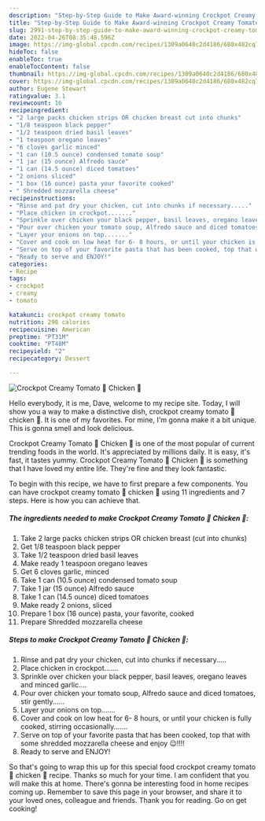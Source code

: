 ```yaml
---
description: "Step-by-Step Guide to Make Award-winning Crockpot Creamy Tomato 🍅 Chicken 🐔"
title: "Step-by-Step Guide to Make Award-winning Crockpot Creamy Tomato 🍅 Chicken 🐔"
slug: 2991-step-by-step-guide-to-make-award-winning-crockpot-creamy-tomato-chicken
date: 2022-04-26T08:35:48.596Z
image: https://img-global.cpcdn.com/recipes/1309a0640c2d4186/680x482cq70/crockpot-creamy-tomato-chicken-recipe-main-photo.jpg
hideToc: false
enableToc: true
enableTocContent: false
thumbnail: https://img-global.cpcdn.com/recipes/1309a0640c2d4186/680x482cq70/crockpot-creamy-tomato-chicken-recipe-main-photo.jpg
cover: https://img-global.cpcdn.com/recipes/1309a0640c2d4186/680x482cq70/crockpot-creamy-tomato-chicken-recipe-main-photo.jpg
author: Eugene Stewart
ratingvalue: 3.1
reviewcount: 16
recipeingredient:
- "2 large packs chicken strips OR chicken breast cut into chunks"
- "1/8 teaspoon black pepper"
- "1/2 teaspoon dried basil leaves"
- "1 teaspoon oregano leaves"
- "6 cloves garlic minced"
- "1 can (10.5 ounce) condensed tomato soup"
- "1 jar (15 ounce) Alfredo sauce"
- "1 can (14.5 ounce) diced tomatoes"
- "2 onions sliced"
- "1 box (16 ounce) pasta your favorite cooked"
- " Shredded mozzarella cheese"
recipeinstructions:
- "Rinse and pat dry your chicken, cut into chunks if necessary....."
- "Place chicken in crockpot......."
- "Sprinkle over chicken your black pepper, basil leaves, oregano leaves and minced garlic...."
- "Pour over chicken your tomato soup, Alfredo sauce and diced tomatoes, stir gently......"
- "Layer your onions on top......."
- "Cover and cook on low heat for 6- 8 hours, or until your chicken is fully cooked, stirring occasionally......."
- "Serve on top of your favorite pasta that has been cooked, top that with some shredded mozzarella cheese and enjoy 😉!!!!"
- "Ready to serve and ENJOY!"
categories:
- Recipe
tags:
- crockpot
- creamy
- tomato

katakunci: crockpot creamy tomato 
nutrition: 298 calories
recipecuisine: American
preptime: "PT31M"
cooktime: "PT48M"
recipeyield: "2"
recipecategory: Dessert

---
```



![Crockpot Creamy Tomato 🍅 Chicken 🐔](https://img-global.cpcdn.com/recipes/1309a0640c2d4186/680x482cq70/crockpot-creamy-tomato-chicken-recipe-main-photo.jpg)

Hello everybody, it is me, Dave, welcome to my recipe site. Today, I will show you a way to make a distinctive dish, crockpot creamy tomato 🍅 chicken 🐔. It is one of my favorites. For mine, I'm gonna make it a bit unique. This is gonna smell and look delicious.

Crockpot Creamy Tomato 🍅 Chicken 🐔 is one of the most popular of current trending foods in the world. It's appreciated by millions daily. It is easy, it's fast, it tastes yummy. Crockpot Creamy Tomato 🍅 Chicken 🐔 is something that I have loved my entire life. They're fine and they look fantastic.




To begin with this recipe, we have to first prepare a few components. You can have crockpot creamy tomato 🍅 chicken 🐔 using 11 ingredients and 7 steps. Here is how you can achieve that.

<!--inarticleads1-->

##### The ingredients needed to make Crockpot Creamy Tomato 🍅 Chicken 🐔:

1. Take 2 large packs chicken strips OR chicken breast (cut into chunks)
1. Get 1/8 teaspoon black pepper
1. Take 1/2 teaspoon dried basil leaves
1. Make ready 1 teaspoon oregano leaves
1. Get 6 cloves garlic, minced
1. Take 1 can (10.5 ounce) condensed tomato soup
1. Take 1 jar (15 ounce) Alfredo sauce
1. Take 1 can (14.5 ounce) diced tomatoes
1. Make ready 2 onions, sliced
1. Prepare 1 box (16 ounce) pasta, your favorite, cooked
1. Prepare  Shredded mozzarella cheese




<!--inarticleads2-->

##### Steps to make Crockpot Creamy Tomato 🍅 Chicken 🐔:

1. Rinse and pat dry your chicken, cut into chunks if necessary.....
1. Place chicken in crockpot.......
1. Sprinkle over chicken your black pepper, basil leaves, oregano leaves and minced garlic....
1. Pour over chicken your tomato soup, Alfredo sauce and diced tomatoes, stir gently......
1. Layer your onions on top.......
1. Cover and cook on low heat for 6- 8 hours, or until your chicken is fully cooked, stirring occasionally.......
1. Serve on top of your favorite pasta that has been cooked, top that with some shredded mozzarella cheese and enjoy 😉!!!!
1. Ready to serve and ENJOY!



So that's going to wrap this up for this special food crockpot creamy tomato 🍅 chicken 🐔 recipe. Thanks so much for your time. I am confident that you will make this at home. There's gonna be interesting food in home recipes coming up. Remember to save this page in your browser, and share it to your loved ones, colleague and friends. Thank you for reading. Go on get cooking!
